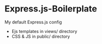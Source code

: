 # Express.js-Boilerplate

My default Express.js config

- Ejs templates in views/ directory
- CSS & JS in public/ directory
